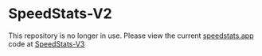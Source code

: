 # SpeedStats-V2
This repository is no longer in use. Please view the current [speedstats.app](https://speedstats.app/) code at [SpeedStats-V3](https://github.com/ItsMaximum/SpeedStats-V3)
